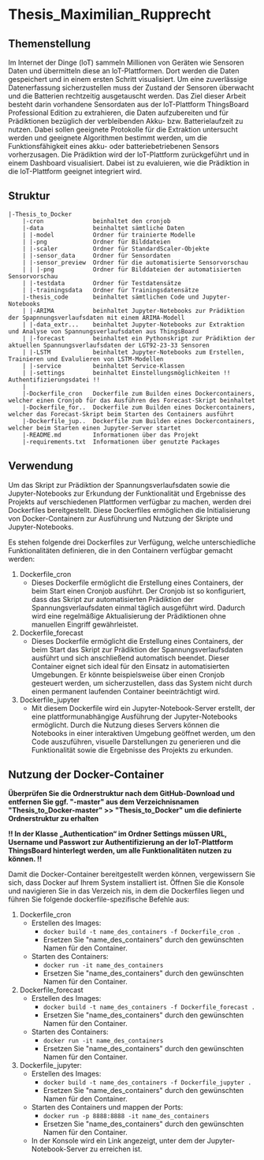 # Thesis_Maximilian_Rupprecht

## Themenstellung
Im Internet der Dinge (loT) sammeln Millionen von Geräten wie Sensoren Daten und übermitteln diese an loT-Plattformen. Dort werden die Daten gespeichert und in einem ersten Schritt visualisiert. Um eine zuverlässige Datenerfassung sicherzustellen muss der Zustand der Sensoren überwacht und die Batterien rechtzeitig ausgetauscht werden.
Das Ziel dieser Arbeit besteht darin vorhandene Sensordaten aus der loT-Plattform ThingsBoard Professional Edition zu extrahieren, die Daten aufzubereiten und für
Prädiktionen bezüglich der verbleibenden Akku- bzw. Batterielaufzeit zu nutzen.
Dabei sollen geeignete Protokolle für die Extraktion untersucht werden und geeignete Algorithmen bestimmt werden, um die Funktionsfähigkeit eines akku- oder batteriebetriebenen Sensors vorherzusagen.
Die Prädiktion wird der loT-Plattform zurückgeführt und in einem Dashboard visualisiert. Dabei ist zu evaluieren, wie die Prädiktion in die loT-Plattform geeignet integriert wird.

## Struktur
    |-Thesis_to_Docker
        |-cron              beinhaltet den cronjob
        |-data              beinhaltet sämtliche Daten
        | |-model           Ordner für trainierte Modelle
        | |-png             Ordner für Bilddateien
        | |-scaler          Ordner für StandardScaler-Objekte
        | |-sensor_data     Ordner für Sensordaten
        | |-sensor_preview  Ordner für die automatisierte Sensorvorschau
        | | |-png           Ordner für Bilddateien der automatisierten Sensorvorschau
        | |-testdata        Ordner für Testdatensätze
        | |-trainingsdata   Ordner für Trainingsdatensätze
        |-thesis_code       beinhaltet sämtlichen Code und Jupyter-Notebooks
        | |-ARIMA           beinhaltet Jupyter-Notebooks zur Prädiktion der Spapnnungsverlaufsdaten mit einem ARIMA-Modell
        | |-data_extr...    beinhaltet Jupyter-Notebooks zur Extraktion und Analyse von Spannungsverlaufsdaten aus ThingsBoard
        | |-forecast        beinhaltet ein Pythonskript zur Prädiktion der aktuellen Spannungsverlaufsdaten der LGT92-23-33 Sensoren
        | |-LSTM            beinhaltet Jupyter-Notebooks zum Erstellen, Trainieren und Evalulieren von LSTM-Modellen
        | |-service         beinhaltet Service-Klassen
        | |-settings        beinhaltet Einstellungsmöglichkeiten !! Authentifizierungsdatei !!
        |
        |-Dockerfile_cron   Dockerfile zum Builden eines Dockercontainers, welcher einen Cronjob für das Ausführen des Forecast-Skript beinhaltet
        |-Dockerfile_for..  Dockerfile zum Builden eines Dockercontainers, welcher das Forecast-Skript beim Starten des Containers ausführt
        |-Dockerfile_jup..  Dockerfile zum Builden eines Dockercontainers, welcher beim Starten einen Jupyter-Server startet
        |-README.md         Informationen über das Projekt
        |-requirements.txt  Informationen über genutzte Packages

## Verwendung
Um das Skript zur Prädiktion der Spannungsverlaufsdaten sowie die Jupyter-Notebooks zur Erkundung der Funktionalität und Ergebnisse des Projekts auf verschiedenen Plattformen verfügbar zu machen, werden drei Dockerfiles bereitgestellt. Diese Dockerfiles ermöglichen die Initialisierung von Docker-Containern zur Ausführung und Nutzung der Skripte und Jupyter-Notebooks.

Es stehen folgende drei Dockerfiles zur Verfügung, welche unterschiedliche Funktionalitäten definieren, die in den Containern verfügbar gemacht werden:

1. Dockerfile_cron
   - Dieses Dockerfile ermöglicht die Erstellung eines Containers, der beim Start einen Cronjob ausführt. Der Cronjob ist so konfiguriert, dass das Skript zur automatisierten Prädiktion der Spannungsverlaufsdaten einmal täglich ausgeführt wird. Dadurch wird eine regelmäßige Aktualisierung der Prädiktionen ohne manuellen Eingriff gewährleistet.
2. Dockerfile_forecast
   - Dieses Dockerfile ermöglicht die Erstellung eines Containers, der beim Start das Skript zur Prädiktion der Spannungsverlaufsdaten ausführt und sich anschließend automatisch beendet. Dieser Container eignet sich ideal für den Einsatz in automatisierten Umgebungen. Er könnte beispielsweise über einen Cronjob gesteuert werden, um sicherzustellen, dass das System nicht durch einen permanent laufenden Container beeinträchtigt wird.
3. Dockerfile_jupyter
   - Mit diesem Dockerfile wird ein Jupyter-Notebook-Server erstellt, der eine plattformunabhängige Ausführung der Jupyter-Notebooks ermöglicht. Durch die Nutzung dieses Servers können die Notebooks in einer interaktiven Umgebung geöffnet werden, um den Code auszuführen, visuelle Darstellungen zu generieren und die Funktionalität sowie die Ergebnisse des Projekts zu erkunden.

## Nutzung der Docker-Container

**Überprüfen Sie die Ordnerstruktur nach dem GitHub-Download und entfernen Sie ggf. "-master" aus dem Verzeichnisnamen "Thesis_to_Docker-master" >> "Thesis_to_Docker" um die definierte Ordnerstruktur zu erhalten**

**!! In der Klasse „Authentication“ im Ordner Settings müssen URL, Username und Passwort zur Authentifizierung an der IoT-Plattform ThingsBoard hinterlegt werden, um alle Funktionalitäten nutzen zu können. !!**

Damit die Docker-Container bereitgestellt werden können, vergewissern Sie sich, dass Docker auf Ihrem System installiert ist. Öffnen Sie die Konsole und navigieren Sie in das Verzeich
nis, in dem die Dockerfiles liegen und führen Sie folgende dockerfile-spezifische Befehle aus:

1. Dockerfile_cron
   - Erstellen des Images:
     - ```docker build -t name_des_containers -f Dockerfile_cron .```
     - Ersetzen Sie "name_des_containers" durch den gewünschten Namen für den Container.
   - Starten des Containers:
     - ```docker run -it name_des_containers```
     - Ersetzen Sie "name_des_containers" durch den gewünschten Namen für den Container.
2. Dockerfile_forecast
   - Erstellen des Images:
     - ```docker build -t name_des_containers -f Dockerfile_forecast .```
     - Ersetzen Sie "name_des_containers" durch den gewünschten Namen für den Container.
   - Starten des Containers:
     - ```docker run -it name_des_containers```
     - Ersetzen Sie "name_des_containers" durch den gewünschten Namen für den Container.
3. Dockerfile_jupyter:
   - Erstellen des Images:
     - ```docker build -t name_des_containers -f Dockerfile_jupyter .```
     - Ersetzen Sie "name_des_containers" durch den gewünschten Namen für den Container.
   - Starten des Containers und mappen der Ports:
     - ```docker run -p 8888:8888 -it name_des_containers```
     - Ersetzen Sie "name_des_containers" durch den gewünschten Namen für den Container.
   - In der Konsole wird ein Link angezeigt, unter dem der Jupyter-Notebook-Server zu erreichen ist. 

